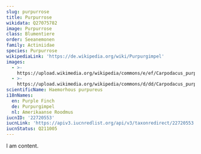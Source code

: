 ```yaml
---
slug: purpurrose
title: Purpurrose
wikidata: Q27075782
image: Purpurrose
class: Blumentiere
order: Seeanemonen
family: Actiniidae
species: Purpurrose
wikipediaLink: 'https://de.wikipedia.org/wiki/Purpurgimpel'
images:
  - >-
    https://upload.wikimedia.org/wikipedia/commons/e/ef/Carpodacus_purpureus_male.jpg
  - >-
    https://upload.wikimedia.org/wikipedia/commons/d/dd/Carpodacus_purpureus_CT4.jpg
scientificName: Haemorhous purpureus
i18nNames:
  en: Purple Finch
  de: Purpurgimpel
  nl: Amerikaanse Roodmus
iucnID: '22720553'
iucnLink: 'https://apiv3.iucnredlist.org/api/v3/taxonredirect/22720553'
iucnStatus: Q211005
---
```


I am content.
